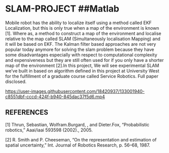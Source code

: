 # SLAM-PROJECT ##Matlab 
Mobile robot has the ability to localize itself using a method called EKF Localization, but this is only true when a map of the environment is known [1]. Where as, a method to construct a map of the environment and localise relative to the map called SLAM (Simultaneously localisation Mapping) and it will be based on EKF. The Kalman filter based approaches are not very popular today anymore for solving the slam problem because they have some disadvantages especially with respect to computational complexity and expensiveness but they are still often used for if you only have a shorter map of the environment [2].In this project, We will see experimental SLAM we’ve built in based on algorithm defined in this project at University West for the fulfillment of a graduate course called Service Robotics. Full paper disclosed.

https://user-images.githubusercontent.com/18420937/133001940-c8551dbf-cccd-424f-b940-845dac37f5d6.mp4

## REFERENCES 
[1] Thrun, Sebastian, Wolfram.Burgard, , and Dieter.Fox, “Probabilistic
robotics,” Aaai/iaai 593598 (2002)., 2005.

[2] R. Smith and P. Cheeseman, “On the representation and estimation of
spatial uncertainty,” Int. Journal of Robotics Research, p. 56–68, 1987.
